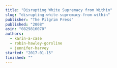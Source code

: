```yaml
---
title: "Disrupting White Supremacy from Within"
slug: "disrupting-white-supremacy-from-within"
publisher: "The Pilgrim Press"
published: "2008"
asin: "0829816070"
authors:
  - karin-a-case
  - robin-hawley-gorsline
  - jennifer-harvey
started: "2017-01-15"
finished: ""
---
```

